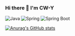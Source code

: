 ### Hi there 👋 I'm CW-Y

<!--
**cw-y/cw-y** is a ✨ _special_ ✨ repository because its `README.md` (this file) appears on your GitHub profile.

Here are some ideas to get you started:

- 🔭 I’m currently working on ...
- 🌱 I’m currently learning ...
- 👯 I’m looking to collaborate on ...
- 🤔 I’m looking for help with ...
- 💬 Ask me about ...
- 📫 How to reach me: ...
- 😄 Pronouns: ...
- ⚡ Fun fact: ...
-->



<img alt="Java" src ="https://img.shields.io/badge/Java-007396.svg?&style=for-the-badge&logo=Java&logoColor=white"> <img alt="Spring" src ="https://img.shields.io/badge/Spring-6DB33F.svg?&style=for-the-badge&logo=Spring&logoColor=white"/> <img alt="Spring Boot" src ="https://img.shields.io/badge/Spring Boot-6DB33F.svg?&style=for-the-badge&logo=Spring Boot&logoColor=white"/>


[![Anurag's GitHub stats](https://github-readme-stats.vercel.app/api?username=cw-y&show_icons=true)](https://github.com/anuraghazra/github-readme-stats) 

